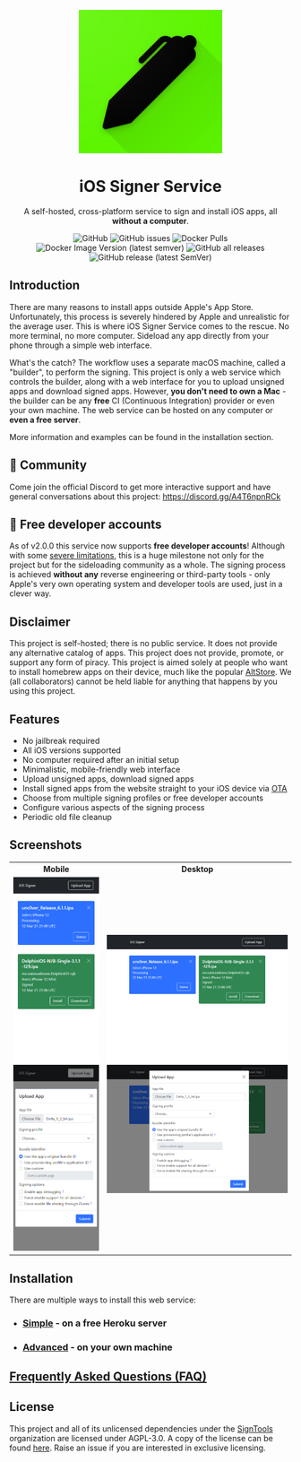 <p align="center">
    <img width="256" heigth="256" src="img/logo.png">
    <h1 align="center">iOS Signer Service</h1>
    <p align="center">
        A self-hosted, cross-platform service to sign and install iOS apps, all <b>without a computer</b>.
    </p>
    <p align="center">
        <img alt="GitHub" src="https://img.shields.io/github/license/signtools/ios-signer-service">
        <img alt="GitHub issues" src="https://img.shields.io/github/issues/signtools/ios-signer-service">
        <img alt="Docker Pulls" src="https://img.shields.io/docker/pulls/signtools/ios-signer-service">
        <img alt="Docker Image Version (latest semver)" src="https://img.shields.io/docker/v/signtools/ios-signer-service">
        <img alt="GitHub all releases" src="https://img.shields.io/github/downloads/signtools/ios-signer-service/total">
        <img alt="GitHub release (latest SemVer)" src="https://img.shields.io/github/v/release/signtools/ios-signer-service">
    </p>
</p>

## Introduction

There are many reasons to install apps outside Apple's App Store. Unfortunately, this process is severely hindered by Apple and unrealistic for the average user. This is where iOS Signer Service comes to the rescue. No more terminal, no more computer. Sideload any app directly from your phone through a simple web interface.

What's the catch? The workflow uses a separate macOS machine, called a "builder", to perform the signing. This project is only a web service which controls the builder, along with a web interface for you to upload unsigned apps and download signed apps. However, **you don't need to own a Mac** - the builder can be any **free** CI (Continuous Integration) provider or even your own machine. The web service can be hosted on any computer or **even a free server**.

More information and examples can be found in the installation section.

## :raised_hands: Community

Come join the official Discord to get more interactive support and have general conversations about this project: https://discord.gg/A4T6npnRCk

## :rocket: Free developer accounts

As of v2.0.0 this service now supports **free developer accounts**! Although with some [severe limitations](FAQ.md), this is a huge milestone not only for the project but for the sideloading community as a whole. The signing process is achieved **without any** reverse engineering or third-party tools - only Apple's very own operating system and developer tools are used, just in a clever way.

## Disclaimer

This project is self-hosted; there is no public service. It does not provide any alternative catalog of apps. This project does not provide, promote, or support any form of piracy. This project is aimed solely at people who want to install homebrew apps on their device, much like the popular [AltStore](https://github.com/rileytestut/AltStore). We (all collaborators) cannot be held liable for anything that happens by you using this project.

## Features

- No jailbreak required
- All iOS versions supported
- No computer required after an initial setup
- Minimalistic, mobile-friendly web interface
- Upload unsigned apps, download signed apps
- Install signed apps from the website straight to your iOS device via [OTA](https://medium.com/@adrianstanecki/distributing-and-installing-non-market-ipa-application-over-the-air-ota-2e65f5ea4a46)
- Choose from multiple signing profiles or free developer accounts
- Configure various aspects of the signing process
- Periodic old file cleanup

## Screenshots

<table>
<tr>
    <th>Mobile</th>
    <th>Desktop</th>
</tr>
<tr>
    <td>
        <img src="img/3.png"/>
        <img src="img/4.png"/>
    </td>
    <td>
        <img src="img/1.png"/>
        <img src="img/2.png"/>
    </td>
</tr>
</table>

## Installation

There are multiple ways to install this web service:

- ### [Simple](INSTALL-SIMPLE.md) - on a free Heroku server

- ### [Advanced](INSTALL-ADVANCED.md) - on your own machine

## [Frequently Asked Questions (FAQ)](FAQ.md)

## License

This project and all of its unlicensed dependencies under the [SignTools](https://github.com/SignTools) organization are licensed under AGPL-3.0. A copy of the license can be found [here](LICENSE). Raise an issue if you are interested in exclusive licensing.
